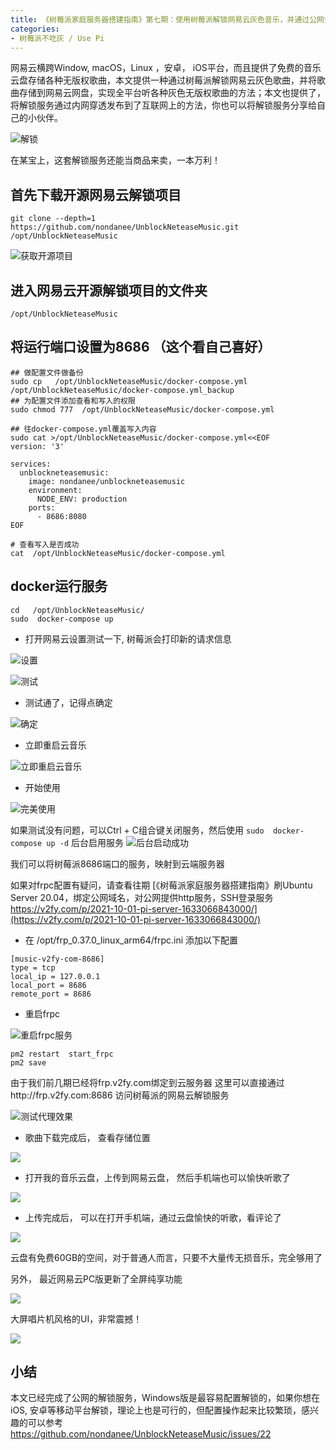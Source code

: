 ```yaml
---
title: 《树莓派家庭服务器搭建指南》第七期：使用树莓派解锁网易云灰色音乐，并通过公网分享给小伙伴
categories:
- 树莓派不吃灰 / Use Pi
---
```




网易云横跨Window, macOS，Linux ，安卓， iOS平台，而且提供了免费的音乐云盘存储各种无版权歌曲，本文提供一种通过树莓派解锁网易云灰色歌曲，并将歌曲存储到网易云网盘，实现全平台听各种灰色无版权歌曲的方法；本文也提供了，将解锁服务通过内网穿透发布到了互联网上的方法，你也可以将解锁服务分享给自己的小伙伴。

![解锁](https://cdn.fangyuanxiaozhan.com/assets/1636206310400x7EiHK37.png)

在某宝上，这套解锁服务还能当商品来卖，一本万利！

## 首先下载开源网易云解锁项目

```
git clone --depth=1 https://github.com/nondanee/UnblockNeteaseMusic.git /opt/UnblockNeteaseMusic
```

![获取开源项目](https://cdn.fangyuanxiaozhan.com/assets/1636206315068yhNTdAx2.png)


## 进入网易云开源解锁项目的文件夹

```
/opt/UnblockNeteaseMusic
```

##  将运行端口设置为8686 （这个看自己喜好）

```
## 做配置文件做备份
sudo cp   /opt/UnblockNeteaseMusic/docker-compose.yml /opt/UnblockNeteaseMusic/docker-compose.yml_backup
## 为配置文件添加查看和写入的权限
sudo chmod 777  /opt/UnblockNeteaseMusic/docker-compose.yml

## 往docker-compose.yml覆盖写入内容
sudo cat >/opt/UnblockNeteaseMusic/docker-compose.yml<<EOF
version: '3'

services:
  unblockneteasemusic:
    image: nondanee/unblockneteasemusic
    environment:
      NODE_ENV: production
    ports:
      - 8686:8080
EOF

# 查看写入是否成功
cat  /opt/UnblockNeteaseMusic/docker-compose.yml

```


## docker运行服务

```
cd   /opt/UnblockNeteaseMusic/
sudo  docker-compose up
```

- 打开网易云设置测试一下, 树莓派会打印新的请求信息

![设置](https://cdn.fangyuanxiaozhan.com/assets/1636206321356ckccrTsy.png)


![测试](https://cdn.fangyuanxiaozhan.com/assets/1636206325619AWweYa15.png)

- 测试通了，记得点确定



![确定](https://cdn.fangyuanxiaozhan.com/assets/1636206329395ABzXGMeJ.png)

- 立即重启云音乐

![立即重启云音乐](https://cdn.fangyuanxiaozhan.com/assets/1636206333737sGd0022H.png)

- 开始使用

![完美使用](https://cdn.fangyuanxiaozhan.com/assets/1636206338023dc1S5JGS.png)

如果测试没有问题，可以Ctrl + C组合键关闭服务，然后使用 `sudo  docker-compose up -d` 后台启用服务
![后台启动成功](https://cdn.fangyuanxiaozhan.com/assets/1636206342844QrTkAc8M.png)


我们可以将树莓派8686端口的服务，映射到云端服务器

如果对frpc配置有疑问，请查看往期  [《树莓派家庭服务器搭建指南》刷Ubuntu Server 20.04，绑定公网域名，对公网提供http服务，SSH登录服务 https://v2fy.com/p/2021-10-01-pi-server-1633066843000/](https://v2fy.com/p/2021-10-01-pi-server-1633066843000/)

- 在  /opt/frp_0.37.0_linux_arm64/frpc.ini 添加以下配置


```
[music-v2fy-com-8686]
type = tcp
local_ip = 127.0.0.1
local_port = 8686
remote_port = 8686
```

- 重启frpc


![重启frpc服务](https://cdn.fangyuanxiaozhan.com/assets/1636206350976k0xPw5zj.png)


```
pm2 restart  start_frpc
pm2 save
```

由于我们前几期已经将frp.v2fy.com绑定到云服务器
这里可以直接通过http://frp.v2fy.com:8686 访问树莓派的网易云解锁服务


![测试代理效果](https://cdn.fangyuanxiaozhan.com/assets/1636206355900nifJRjnE.png)

- 歌曲下载完成后， 查看存储位置

![](https://cdn.fangyuanxiaozhan.com/assets/1625902282156icBfYZPj.png)

- 打开我的音乐云盘，上传到网易云盘， 然后手机端也可以愉快听歌了

![](https://cdn.fangyuanxiaozhan.com/assets/1625902292393zwHenCAY.png)


- 上传完成后， 可以在打开手机端，通过云盘愉快的听歌，看评论了


![](https://cdn.fangyuanxiaozhan.com/assets/1625902322772MZR8nfSi.gif)


云盘有免费60GB的空间，对于普通人而言，只要不大量传无损音乐，完全够用了

另外， 最近网易云PC版更新了全屏纯享功能

![](https://cdn.fangyuanxiaozhan.com/assets/16259023333138mGsxtRX.png)


大屏唱片机风格的UI，非常震撼！

![](https://cdn.fangyuanxiaozhan.com/assets/1625902345652MABRCaWb.gif)

## 小结

本文已经完成了公网的解锁服务，Windows版是最容易配置解锁的，如果你想在iOS, 安卓等移动平台解锁，理论上也是可行的，但配置操作起来比较繁琐，感兴趣的可以参考 https://github.com/nondanee/UnblockNeteaseMusic/issues/22





